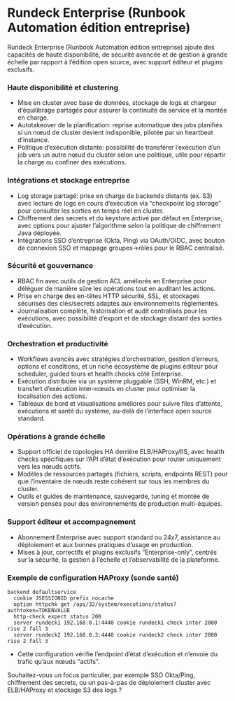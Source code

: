 # Rundeck Enterprise (Runbook Automation édition entreprise)

Rundeck Enterprise (Runbook Automation édition entreprise) ajoute des capacités de haute disponibilité, de sécurité avancée et de gestion à grande échelle par rapport à l’édition open source, avec support éditeur et plugins exclusifs.

### Haute disponibilité et clustering
- Mise en cluster avec base de données, stockage de logs et chargeur d’équilibrage partagés pour assurer la continuité de service et la montée en charge.
- Autotakeover de la planification: reprise automatique des jobs planifiés si un nœud de cluster devient indisponible, pilotée par un heartbeat d’instance.
- Politique d’exécution distante: possibilité de transférer l’exécution d’un job vers un autre nœud du cluster selon une politique, utile pour répartir la charge ou confiner des exécutions.

### Intégrations et stockage entreprise
- Log storage partagé: prise en charge de backends distants (ex. S3) avec lecture de logs en cours d’exécution via “checkpoint log storage” pour consulter les sorties en temps réel en cluster.
- Chiffrement des secrets et du keystore activé par défaut en Enterprise, avec options pour ajuster l’algorithme selon la politique de chiffrement Java déployée.
- Intégrations SSO d’entreprise (Okta, Ping) via OAuth/OIDC, avec bouton de connexion SSO et mappage groupes→rôles pour le RBAC centralisé.

### Sécurité et gouvernance
- RBAC fin avec outils de gestion ACL améliorés en Enterprise pour déléguer de manière sûre les opérations tout en auditant les actions.
- Prise en charge des en-têtes HTTP sécurité, SSL, et stockages sécurisés des clés/secrets adaptés aux environnements réglementés.
- Journalisation complète, historisation et audit centralisés pour les exécutions, avec possibilité d’export et de stockage distant des sorties d’exécution.

### Orchestration et productivité
- Workflows avancés avec stratégies d’orchestration, gestion d’erreurs, options et conditions, et un riche écosystème de plugins éditeur pour scheduler, guided tours et health checks côté Enterprise.
- Exécution distribuée via un système pluggable (SSH, WinRM, etc.) et transfert d’exécution inter-nœuds en cluster pour optimiser la localisation des actions.
- Tableaux de bord et visualisations améliorés pour suivre files d’attente, exécutions et santé du système, au-delà de l’interface open source standard.

### Opérations à grande échelle
- Support officiel de topologies HA derrière ELB/HAProxy/IIS, avec health checks spécifiques sur l’API d’état d’exécution pour router uniquement vers les nœuds actifs.
- Modèles de ressources partagés (fichiers, scripts, endpoints REST) pour que l’inventaire de nœuds reste cohérent sur tous les membres du cluster.
- Outils et guides de maintenance, sauvegarde, tuning et montée de version pensés pour des environnements de production multi-équipes.

### Support éditeur et accompagnement
- Abonnement Enterprise avec support standard ou 24x7, assistance au déploiement et aux bonnes pratiques d’usage en production.
- Mises à jour, correctifs et plugins exclusifs “Enterprise-only”, centrés sur la sécurité, la gestion à l’échelle et l’observabilité de la plateforme.

### Exemple de configuration HAProxy (sonde santé)
```
backend defaultservice
  cookie JSESSIONID prefix nocache
  option httpchk get /api/32/system/executions/status?authtoken=TOKENVALUE
  http-check expect status 200
  server rundeck1 192.168.0.1:4440 cookie rundeck1 check inter 2000 rise 2 fall 3
  server rundeck2 192.168.0.2:4440 cookie rundeck2 check inter 2000 rise 2 fall 3
```
- Cette configuration vérifie l’endpoint d’état d’exécution et n’envoie du trafic qu’aux nœuds “actifs”.

Souhaitez-vous un focus particulier, par exemple SSO Okta/Ping, chiffrement des secrets, ou un pas-à-pas de déploiement cluster avec ELB/HAProxy et stockage S3 des logs ?
